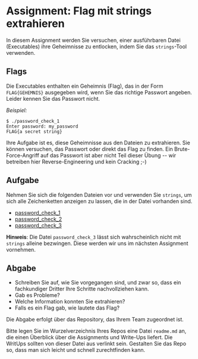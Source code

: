 # Assignment: Flag mit strings extrahieren



In diesem Assignment werden Sie versuchen, einer ausführbaren Datei (Executables) ihre Geheimnisse zu entlocken, indem Sie das `strings`-Tool verwenden.


## Flags

Die Executables enthalten ein Geheimnis (Flag), das in der Form `FLAG{GEHEMNIS}` ausgegeben wird, wenn Sie das richtige Passwort angeben. Leider kennen Sie das Passwort nicht.

_Beispiel:_

```console
$ ./password_check_1
Enter password: my_password
FLAG{a secret string}
```

Ihre Aufgabe ist es, diese Geheimnisse aus den Dateien zu extrahieren. Sie können versuchen, das Passwort oder direkt das Flag zu finden. Ein Brute-Force-Angriff auf das Passwort ist aber nicht Teil dieser Übung -- wir betreiben hier Reverse-Engineering und kein Cracking ;-)

## Aufgabe

Nehmen Sie sich die folgenden Dateien vor und verwenden Sie `strings`, um sich alle Zeichenketten anzeigen zu lassen, die in der Datei vorhanden sind.

  * [password_check_1](password_check_1)
  * [password_check_2](password_check_2)
  * [password_check_3](password_check_3)

**Hinweis**: Die Datei `password_check_3` lässt sich wahrscheinlich nicht mit `strings` alleine bezwingen. Diese werden wir uns im nächsten Assignment vornehmen.


## Abgabe

  * Schreiben Sie auf, wie Sie vorgegangen sind, und zwar so, dass ein fachkundiger Dritter Ihre Schritte nachvollziehen kann.
  * Gab es Probleme?
  * Welche Information konnten Sie extrahieren?
  * Falls es ein Flag gab, wie lautete das Flag?

Die Abgabe erfolgt über das Repository, das Ihrem Team zugeordnet ist.

Bitte legen Sie im Wurzelverzeichnis Ihres Repos eine Datei `readme.md` an, die einen Überblick über die Assignments und Write-Ups liefert. Die WritUps sollten von dieser Datei aus verlinkt sein. Gestalten Sie das Repo so, dass man sich leicht und schnell zurechtfinden kann.